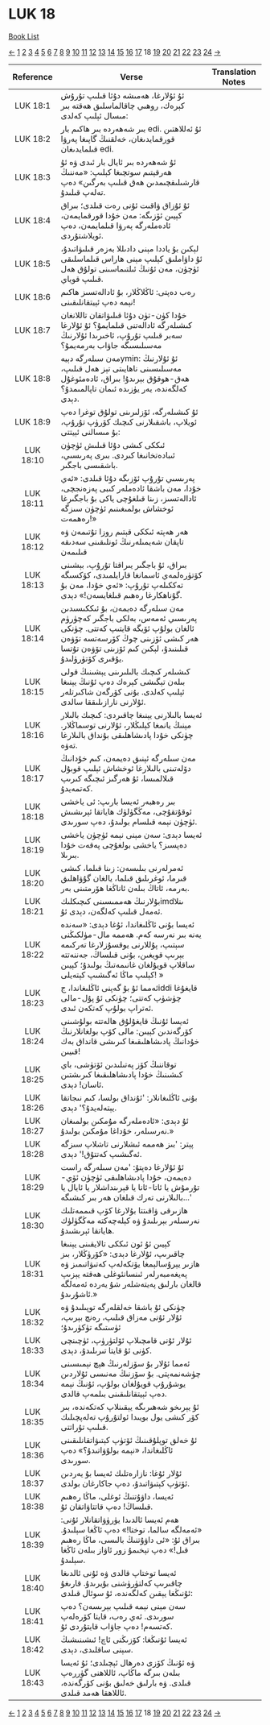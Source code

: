 # LUK 18
[Book List](../README.md)

[<-](./chapter_17.md) [1](./chapter_1.md) [2](./chapter_2.md) [3](./chapter_3.md) [4](./chapter_4.md) [5](./chapter_5.md) [6](./chapter_6.md) [7](./chapter_7.md) [8](./chapter_8.md) [9](./chapter_9.md) [10](./chapter_10.md) [11](./chapter_11.md) [12](./chapter_12.md) [13](./chapter_13.md) [14](./chapter_14.md) [15](./chapter_15.md) [16](./chapter_16.md) [17](./chapter_17.md) 18 [19](./chapter_19.md) [20](./chapter_20.md) [21](./chapter_21.md) [22](./chapter_22.md) [23](./chapter_23.md) [24](./chapter_24.md) [->](./chapter_19.md)

| Reference | Verse | Translation Notes |
|:---------:|-------|-------------------|
|LUK 18:1|ئۇ ئۇلارغا، ھەمىشه دۇئا قىلىپ تۇرۇش كېرەك، روھىي چاقالماسلىق ھەقتە بىر مىسال ئېلىپ كەلدى:||
|LUK 18:2|بىر شەھەردە بىر ھاكىم بار edi. ئۇ ئەللاھتىن قورقمايدىغان، خەلقنىڭ گاپىغا پەرۋا قىلمايدىغان edi.||
|LUK 18:3|ئۇ شەھەردە بىر ئايال بار ئىدى ۋە ئۇ ھەرقېتىم سوتچىغا كېلىپ: «مەننىڭ قارشىلىقچىمدىن ھەق قىلىپ بەرگىن» دەپ تەلەپ قىلىدۇ.||
|LUK 18:4|ئۇ ئۇزاق ۋاقىت ئۇنى رەت قىلدى؛ بىراق كېيىن ئۆزىگە: مەن خۇدا قورقمايمەن، ئادەملەرگە پەرۋا قىلمايمەن، دەپ ئويلاشتۇردى.||
|LUK 18:5|لېكىن بۇ ياددا مېنى دادىللا بەزەر قىلىۋاتىدۇ، ئۇ داۋاملىق كېلىپ مېنى ھاراس قىلماسلىقى ئۈچۈن، مەن ئۇنىڭ ئىلتىماسىنى تولۇق ھەل قىلىپ قوياي.||
|LUK 18:6|رەب دەپتى: ئاڭلاڭلار، بۇ ئادالەتسىز ھاكىم نېمە دەپ ئېيتقانلىقىنى!||
|LUK 18:7|خۇدا كۈن-تۈن دۇئا قىلىۋاتقان تاللانغان كىشىلەرگە ئادالەتنى قىلمايمۇ؟ ئۇ ئۇلارغا سەبر قىلىپ تۇرۇپ، ئاخىرىدا ئۇلارنىڭ مەسىلىسىگە جاۋاب بەرمەيمۇ؟||
|LUK 18:8|مەن سىلەرگە دېيەymin: ئۇ ئۇلارنىڭ مەسىلىسىنى ناھايىتى تېز ھەل قىلىپ، ھەق-ھوقۇق بېرىدۇ! بىراق، ئادەمئوغۇل كەلگەندە، يەر يۈزىدە ئىمان تاپالمىمدۇ؟ دېدى.||
|LUK 18:9|ئۇ كىشىلەرگە، ئۆزلىرىنى تولۇق توغرا دەپ ئويلاپ، باشقىلارنى كىچىك كۆرۈپ تۇرۇپ، بۇ مىسالنى ئېيتتى:||
|LUK 18:10|ئىككى كىشى دۇئا قىلىش ئۈچۈن ئىبادەتخانىغا كىردى. بىرى پەرىسىي، باشقىسى باجگىر.||
|LUK 18:11|پەرىسىي تۇرۇپ ئۆزىگە دۇئا قىلدى: «ئەي خۇدا، مەن باشقا ئادەملەر كىبى پەزەنجچى، ئادالەتسىز، زىنا قىلغۇچى ياكى بۇ باجگىرغا ئوخشاش بولمىغىنىم ئۈچۈن سىزگە رەھمەت!»||
|LUK 18:12|ھەر ھەپتە ئىككى قېتىم روزا تۇتىمەن ۋە تاپقان شەيمىلەرنىڭ ئونلىقىنى سەدىقە قىلىمەن||
|LUK 18:13|بىراق، ئۇ باجگىر يىراقتا تۇرۇپ، بېشىنى كۆتۈرەلمەي ئاسمانغا قارايلمىدى، كۆكسىگە تەككىلەپ تۇرۇپ: «ئەي خۇدا، مەن بۇ گۇناھكارغا رەھىم قىلغايسەن!» دېدى.||
|LUK 18:14|مەن سىلەرگە دەيمەن، بۇ ئىككىسىدىن پەرىسىي ئەمەس، بەلكى باجگىر كەچۈرۈم ئالغان بولۇپ ئۆيگە قايتىپ كەتتى. چۈنكى ھەر كىشى ئۆزىنى چوڭ كۆرسەتسە تۆۋەن قىلىنىدۇ، لېكىن كىم ئۆزىنى تۆۋەن تۇتسا يۇقىرى كۆتۈرۈلىدۇ.||
|LUK 18:15|كىشىلەر كىچىك بالىلىرىنى يېشىنىڭ قولى بىلەن تېگىشى كېرەك دەپ ئۇنىڭ يېنىغا ئېلىپ كەلدى. بۇنى كۆرگەن شاكىرتلەر ئۇلارنى نارازىلىققا سالدى.||
|LUK 18:16|ئەيسا بالىلارنى يېنىغا چاقىردى: كىچىك بالىلار مېنىڭ يانمغا كېلىڭلار، ئۇلارنى توسماڭلار. چۈنكى خۇدا پادىشاھلىقى بۇنداق بالىلارغا تەۋە.||
|LUK 18:17|مەن سىلەرگە ئېنىق دەيمەن، كىم خۇدانىڭ دۆلەتىنى بالىلارغا ئوخشاش ئېلىپ قوبۇل قىلالمىسا، ئۇ ھەرگىز ئىچىگە كىرىپ كەتمەيدۇ.||
|LUK 18:18|بىر رەھبەر ئەيسا بارىپ: ئى ياخشى ئوقۇتقۇچى، مەڭگۈلۈك ھاياتقا ئېرىشىش ئۈچۈن نېمە قىلسام بولىدۇ، دەپ سورىدى.||
|LUK 18:19|ئەيسا دېدى: سەن مېنى نېمە ئۈچۈن ياخشى دەپسىز؟ ياخشى بولغۇچى پەقەت خۇدا بىرىلا.||
|LUK 18:20|ئەمرلەرنى بىلىسەن: زىنا قىلما، كىشى قىرما، ئوغرىلىق قىلما، يالغان گۇۋاھلىق بەرمە، ئاتاڭ بىلەن ئاناڭغا ھۆرمتىنى بەر.||
|LUK 18:21|بۇلارنىڭ ھەممىسىنى كىچىكلىكimdىنلا ئەمەل قىلىپ كەلگەن، دېدى ئۇ.||
|LUK 18:22|ئەيسا بۇنى ئاڭلىغاندا، ئۇغا دېدى: «سەندە يەنە بىر نەرسە كەم. ھەممە مال-مۈلكىڭنى سېتىپ، پۇللارنى يوقسۇزلارغا تەركىمە بېرىپ قويغىن، بۇنى قىلساڭ، جەننەتتە ساقلاپ قويۇلغان غانىمەتىڭ بولىدۇ؛ كېيىن كېلىپ ماڭا ئەگىشىپ كېتەيلى! »||
|LUK 18:23|ئەمما ئۇ بۇ گەپنى ئاڭلىغاندا، جiddi قايغۇغا چۈشۈپ كەتتى؛ چۈنكى ئۇ پۇل-مالى ئەتراپ بولۇپ كەتكەن ئىدى.||
|LUK 18:24|ئەيسا ئۇنىڭ قايغۇلۇق ھالەتتە بولۇشىنى كۆرگەندىن كېيىن: مالى كۆپ بولغانلارنىڭ خۇدانىڭ پادىشاھلىقىغا كىرىشى قانداق بەك قىيىن!||
|LUK 18:25|توقاننىڭ كۆز پەتىلىدىن ئۆتۈشى، باي كىشىنىڭ خۇدا پادىشاھلىقىغا كىرىشتىن ئاسان! دېدى.||
|LUK 18:26|بۇنى ئاڭلىغانلار: 'ئۇنداق بولسا، كىم نىجاتقا يېتەلەيدۇ؟' دېدى.||
|LUK 18:27|ئۇ دېدى: «ئادەملەرگە مۇمكىن بولمىغان نەرسىلەر، خۇداغا مۇمكىن بولىدۇ.»||
|LUK 18:28|پېتر: 'بىز ھەممە ئىشلارنى تاشلاپ سىزگە ئەگىشىپ كەتتۇق!' دېدى.||
|LUK 18:29|ئۇ ئۇلارغا دەپتۇ: 'مەن سىلەرگە راست دەيمەن، خۇدا پادىشاھلىقى ئۈچۈن ئۆي-تۇرمۇش يا ئاتا-ئانا يا قېرىنداشلار يا ئايال يا بالىلارنى تەرك قىلغان ھەر بىر كىشىگە...'||
|LUK 18:30|ھازىرقى ۋاقىتتا بۇلارغا كۆپ قىممەتلىك نەرسىلەر بېرىلىدۇ ۋە كېلەچەكتە مەڭگۈلۈك ھاياتقا ئېرىشىدۇ.||
|LUK 18:31|كېيىن ئۇ ئون ئىككى تالايقىنى يېنىغا چاقىرىپ، ئۇلارغا دېدى: «كۆرۈڭلار، بىز ھازىر يېرۇسالېمغا يۆتكەلەپ كەتىۋاتىمىز ۋە پەيغەمبەرلەر ئىنسانئوغلى ھەقتە يېزىپ قالغان بارلىق پەيتەشلەر شۇ يەردە ئەمەلگە ئاشۇرىدۇ.»||
|LUK 18:32|چۈنكى ئۇ باشقا خەلقلەرگە توپىلىدۇ ۋە ئۇلار ئۇنى مەزاق قىلىپ، رەنچ بېرىپ، ئۈستىگە تۈكۈرىدۇ؛||
|LUK 18:33|ئۇلار ئۇنى قامچىلاپ ئۆلتۈرۈپ، ئۈچىنچى كۈنى ئۇ قايتا تىرىلىدۇ، دېدى.||
|LUK 18:34|ئەمما ئۇلار بۇ سۆزلەرنىڭ ھېچ نېمىسىنى چۈشەنمەپتى. بۇ سۆزنىڭ مەنىسى ئۇلاردىن يوشۇرۇپ قويۇلغان بولۇپ، ئۇنىڭ نېمە دەپ ئېيتقانلىقىنى بىلمەپ قالدى.||
|LUK 18:35|ئۇ يېرىخو شەھىرىگە يېقىنلاپ كەتكەندە، بىر كۆر كىشى يول بويىدا ئولتۇرۇپ تەلەپچىلىك قىلىپ تۇراتتى.||
|LUK 18:36|ئۇ خەلق توپلۇقىنىڭ ئۆتۈپ كېتىۋاتقانلىقىنى ئاڭلىغاندا، «نېمە بولۇۋاتىدۇ؟» دەپ سورىدى.||
|LUK 18:37|ئۇلار ئۇغا: نازارەتلىك ئەيسا بۇ يەردىن ئۆتۈپ كېتىۋاتىدۇ، دەپ جاكارغان بولدى.||
|LUK 18:38|ئەيسا، داۋۇتنىڭ ئوغلى، ماڭا رەھىم قىلساڭ! دەپ قاتتاۋاتقان ئۇ.||
|LUK 18:39|ھەم ئەيسا ئالدىدا يۈرۈۋاتقانلار ئۇنى: «ئەمەلگە سالما، توختا!» دەپ ئاڭغا سېلىدۇ. بىراق ئۇ: «ئى داۋۇتنىڭ بالىسى، ماڭا رەھىم قىل!» دەپ تېخىمۇ زور ئاۋاز بىلەن ئاڭغا سېلىدۇ.||
|LUK 18:40|ئەيسا توختاپ قالدى ۋە ئۇنى ئالدىغا چاقىرىپ كەلتۈرۈشنى بۇيرىدۇ. قارىغۇ ئۇنىڭغا يېقىن كەلگەندە، ئۇ سوئال قىلدى:||
|LUK 18:41|سەن مېنى نېمە قىلىپ بېرىسەن؟ دەپ سورىدى. ئەي رەب، قايتا كۆرەلەپ كەتسەم! دەپ جاۋاب قايتۇردى ئۇ.||
|LUK 18:42|ئەيسا ئۇنىڭغا: كۆزىڭنى ئاچ! ئىشىنىشىڭ سېنى ساقلىدى، دېدى.||
|LUK 18:43|ۋە ئۇنىڭ كۆزى دەرھال ئېچىلدى؛ ئۇ ئەيسا بىلەن بىرگە ماڭاپ، ئاللاھنى گۈررەپ قىلدى. ۋە بارلىق خەلىق بۇنى كۆرگەندە، ئاللاھقا ھەمد قىلدى.||


[<-](./chapter_17.md) [1](./chapter_1.md) [2](./chapter_2.md) [3](./chapter_3.md) [4](./chapter_4.md) [5](./chapter_5.md) [6](./chapter_6.md) [7](./chapter_7.md) [8](./chapter_8.md) [9](./chapter_9.md) [10](./chapter_10.md) [11](./chapter_11.md) [12](./chapter_12.md) [13](./chapter_13.md) [14](./chapter_14.md) [15](./chapter_15.md) [16](./chapter_16.md) [17](./chapter_17.md) 18 [19](./chapter_19.md) [20](./chapter_20.md) [21](./chapter_21.md) [22](./chapter_22.md) [23](./chapter_23.md) [24](./chapter_24.md) [->](./chapter_19.md)